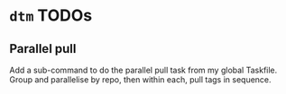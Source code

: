 # `dtm` TODOs

## Parallel pull

Add a sub-command to do the parallel pull task from my global Taskfile.
Group and parallelise by repo, then within each, pull tags in sequence.
